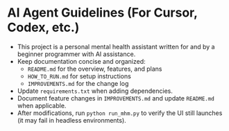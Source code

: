 # AI Agent Guidelines (For Cursor, Codex, etc.)

- This project is a personal mental health assistant written for and by a beginner programmer with AI assistance.
- Keep documentation concise and organized:
  - `README.md` for the overview, features, and plans
  - `HOW_TO_RUN.md` for setup instructions
  - `IMPROVEMENTS.md` for the change log
- Update `requirements.txt` when adding dependencies.
- Document feature changes in `IMPROVEMENTS.md` and update `README.md` when applicable.
- After modifications, run `python run_mhm.py` to verify the UI still launches (it may fail in headless environments).
